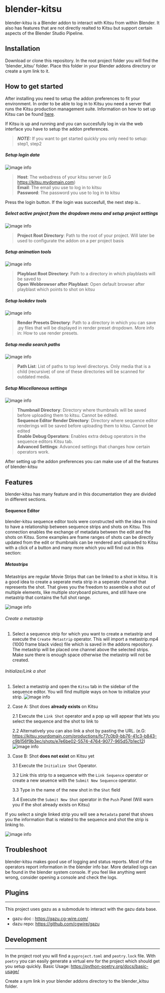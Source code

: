 # blender-kitsu
blender-kitsu is a Blender addon to interact with Kitsu from within Blender. It also has features that are not directly realted to Kitsu but support certain aspects of the Blender Studio Pipeline.

## Installation
Download or clone this repository.
In the root project folder you will find the 'blender_kitsu' folder. Place this folder in your Blender addons directory or create a sym link to it.

## How to get started
After installing you need to setup the addon preferences to fit your environment.
In order to be able to log in to Kitsu you need a server that runs the Kitsu production management suite.
Information on how to set up Kitsu can be found [here](https://zou.cg-wire.com/).

If Kitsu is up and running and you can succesfully log in via the web interface you have to setup the addon preferences.

> **_NOTE:_**  If you want to get started quickly you only need to setup: step1, step2

##### **Setup login data**

![image info](./docs/images/prefs_login.jpg)

>**Host**: The webadress of your kitsu server (e.G https://kitsu.mydomain.com)<br/>
**Email**: The email you use to log in to kitsu<br/>
**Password**: The password you use to log in to kitsu<br/>

Press the login button. If the login was succesfull, the next step is..

##### **Select active project from the dropdown menu and setup project settings**

![image info](./docs/images/prefs_project.jpg)

>**Project Root Directory**: Path to the root of your project. Will later be used to configurate the addon on a per project basis<br/>


##### **Setup animation tools**


![image info](./docs/images/prefs_anim_tools.jpg)


>**Playblast Root Directory**: Path to a directory in which playblasts will be saved to<br/>
**Open Webbrowser after Playblast**: Open default browser after playblast which points to shot on kitsu<br/>

##### **Setup lookdev tools**

![image info](./docs/images/prefs_lookdev.jpg)

>**Render Presets Directory**: Path to a directory in which you can save .py files that will be displayed in render preset dropdown. More info in: How to use render presets.<br/>

##### **Setup media search paths**

![image info](./docs/images/prefs_outdated_media.jpg)

>**Path List**: List of paths to top level directorys. Only media that is a child (recursive) of one of these directories will be scanned for outdated media.<br/>

##### **Setup Miscellaneous settings**

![image info](./docs/images/prefs_misc.jpg)

>**Thumbnail Directory**: Directory where thumbnails will be saved before uploading them to kitsu. Cannot be edited.<br/>
**Sequence Editor Render Directory**: Directory where sequence editor renderings will be saved before uploading them to kitsu. Cannot be edited<br/>
**Enable Debug Operators**: Enables extra debug operators in the sequence editors Kitsu tab.<br/>
**Advanced Settings**: Advanced settings that changes how certain operators work.<br/>

After setting up the addon preferences you can make use of all the features of blender-kitsu

## Features
blender-kitsu has many feature and in this documentation they are divided in different sections.

#### Sequence Editor
blender-kitsu sequence editor tools were constructed with the idea in mind to have a relationship between sequence strips and shots on Kitsu. This connection enables the exchange of metadata between the edit and the shots on Kitsu. Some examples are frame ranges of shots can be directly updated from the edit or thumbnails can be rendered and uploaded to Kitsu with a click of a button and many more which you will find out in this section:

##### Metastrips
Metastrips are regular Movie Strips that can be linked to a shot in kitsu. It is a good idea to create a seperate meta strip in a seperate channel that represents the shot. That gives you the freedom to assemble a shot out of multiple elements, like multiple storyboard pictures, and still have one metastrip that contains the full shot range.

![image info](./docs/images/metastrip.001.jpg)

###### Create a metastrip
1. Select a sequence strip for which you want to create a metastrip and execute the `Create Metastrip` operator.
This will import a metastrip.mp4 (1000 frame black video) file which is saved in the addons repository. The metastrip will be placed one channel above the selected strips. Make sure there is enough space otherwise the metastrip will not be created.

###### Initialize/Link a shot
1. Select a metastrip and open the `Kitsu` tab in the sidebar of the sequence editor. You will find multiple ways on how to initialize your strip.
![image info](./docs/images/sqe_init_shot.jpg)

2. Case A: Shot does **already exists** on Kitsu

    2.1 Execute the `Link Shot` operator and a pop up will appear that lets you select the sequence and the shot to link to

    2.2 Alternatively you can also link a shot by pasting the URL. (e.G: https://kitsu.yourdomain.com/productions/fc77c0b9-bb76-41c3-b843-c9b156f9b3ec/shots/e7e6be02-5574-4764-9077-965d57b1ec12)
    ![image info](./docs/images/sqe_link_shot.jpg)

3. Case B: Shot **does not exist** on Kitsu yet

    3.1 Execute the `Initialize Shot` Operator.

    3.2 Link this strip to a sequence with the `Link Sequence` operator or create a new seuence with the `Submit New Sequence` operator.

    3.3 Type in the name of the new shot in the `Shot` field

    3.4 Execute the `Submit New Shot` operator in the `Push` Panel (Will warn you if the shot already exists on Kitsu)

If you select a single linked strip you will see a `Metadata` panel that shows you the information that is related to the sequence and shot the strip is linking to.

![image info](./docs/images/sqe_metadata.jpg)

## Troubleshoot
blender-kitsu makes good use of logging and status reports. Most of the operators report information in the blender info bar. More detailed logs can be found in the blender system console. If you feel like anything went wrong, consider opening a console and check the logs.

## Plugins
---
This project uses gazu as a submodule to interact with the gazu data base.
- gazu doc : https://gazu.cg-wire.com/
- dazu repo: https://github.com/cgwire/gazu

## Development
---
In the project root you will find a `pyproject.toml` and `peotry.lock` file.
With `poetry` you can easily generate a virtual env for the project which should get you setup quickly.
Basic Usage: https://python-poetry.org/docs/basic-usage/

Create a sym link in your blender addons directory to the blender_kitsu folder.
